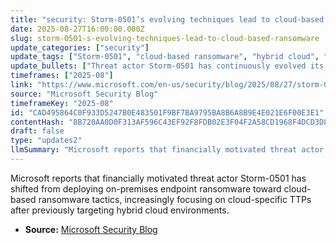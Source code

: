 ```yaml
---
title: "security: Storm-0501’s evolving techniques lead to cloud-based ransomware"
date: 2025-08-27T16:00:00.000Z
slug: storm-0501-s-evolving-techniques-lead-to-cloud-based-ransomware
update_categories: ["security"]
update_tags: ["Storm-0501", "cloud-based ransomware", "hybrid cloud", "cloud security", "ransomware", "TTPs", "Microsoft Security Blog", "threat actor", "incident response", "Zero Trust"]
update_bullets: ["Threat actor Storm-0501 has continuously evolved its campaigns with a sharpened focus on cloud-based tactics, techniques, and procedures (TTPs).", "Historically known for targeting hybrid cloud environments, the actor’s primary objective has moved away from on-premises endpoint ransomware.", "Current emphasis is on using cloud-based ransomware tactics, increasing risk to cloud-native and hybrid workloads.", "Implication for defenders: prioritize cloud security controls, visibility, monitoring, and incident response for cloud environments.", "Recommended defensive actions include improving cloud-native logging and detection, applying least-privilege and Zero Trust principles, protecting backups, and preparing cloud-focused ransomware playbooks."]
timeframes: ["2025-08"]
link: "https://www.microsoft.com/en-us/security/blog/2025/08/27/storm-0501s-evolving-techniques-lead-to-cloud-based-ransomware/"
source: "Microsoft Security Blog"
timeframeKey: "2025-08"
id: "CAD495864C0F933D5247B0E483501F9BF7BA9795BA8B6A8B9E4E021E6F00E3E1"
contentHash: "8B720AA0D0F313AF596C43EF92F8FDB02E3F04F2A58CD1968F4DCD3D84236A7C"
draft: false
type: "updates2"
llmSummary: "Microsoft reports that financially motivated threat actor Storm-0501 has shifted from deploying on-premises endpoint ransomware toward cloud-based ransomware tactics, increasingly focusing on cloud-specific TTPs after previously targeting hybrid cloud environments."
---
```


Microsoft reports that financially motivated threat actor Storm-0501 has shifted from deploying on-premises endpoint ransomware toward cloud-based ransomware tactics, increasingly focusing on cloud-specific TTPs after previously targeting hybrid cloud environments.

- **Source:** [Microsoft Security Blog](https://www.microsoft.com/en-us/security/blog/2025/08/27/storm-0501s-evolving-techniques-lead-to-cloud-based-ransomware/)

